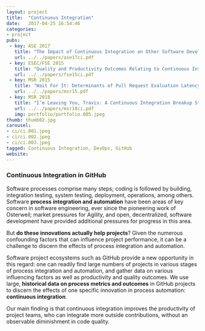 ```yaml
---
layout: project
title:  "Continuous Integration"
date:   2017-04-25 16:54:46
categories:
- project
pubs:
 - key: ASE 2017
   title: "The Impact of Continuous Integration on Other Software Development Practices: A Large-Scale Empirical Study."
   url: ../../papers/ase17ci.pdf
 - key: ESEC/FSE 2015
   title: "Quality and Productivity Outcomes Relating to Continuous Integration in GitHub."
   url: ../../papers/fse15ci.pdf
 - key: MSR 2015
   title: "Wait For It: Determinants of Pull Request Evaluation Latency on GitHub."
   url: ../../papers/msr15.pdf
 - key: MSR 2018
   title: "I’m Leaving You, Travis: A Continuous Integration Breakup Story"
   url: ../../papers/msr18ci.pdf
   img: portfolio/portfolio.005.jpeg
thumb: thumb02.jpg
carousel:
- ci/ci.001.jpeg
- ci/ci.002.jpeg
- ci/ci.003.jpeg
tagged: Continuous Integration, DevOps, GitHub
website: 
---
```


### Continuous Integration in GitHub

Software processes comprise many steps; coding is followed by building, 
integration testing, system testing, deployment, operations, among others. 
Software **process integration and automation** have been areas of key concern 
in software engineering, ever since the pioneering work of Osterweil; 
market pressures for Agility, and open, decentralized, software development 
have provided additional pressures for progress in this area. 

But **do these innovations actually help projects**? Given the numerous 
confounding factors that can influence project performance, it can be a 
challenge to discern the effects of process integration and automation. 

Software project ecosystems such as GitHub provide a new opportunity in 
this regard: one can readily find large numbers of projects in various stages 
of process integration and automation, and gather data on various influencing 
factors as well as productivity and quality outcomes. 
We use large, **historical data on process metrics and outcomes** in 
GitHub projects to discern the effects of one specific innovation in process 
automation: **continuous integration**. 

Our main finding is that continuous integration improves the productivity 
of project teams, who can integrate more outside contributions, without an 
observable diminishment in code quality.
 

